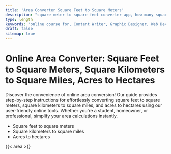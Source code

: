 ```yaml
---
title: 'Area Converter Square Feet to Square Meters'
description: "square meter to square feet converter app, how many square feet in an acre, 8000 hectares to acres, acres to square feet"
type: length
keywords: 'online course for, Content Writer, Graphic Designer, Web Developer, Software Engineer, Frontend Developer graphic designer, UI designer, digital marketing'
draft: false
sitemap: true
---
```


# Online Area Converter: Square Feet to Square Meters, Square Kilometers to Square Miles, Acres to Hectares

Discover the convenience of online area conversion! Our guide provides step-by-step instructions for effortlessly converting square feet to square meters, square kilometers to square miles, and acres to hectares using our user-friendly online tools. Whether you're a student, homeowner, or professional, simplify your area calculations instantly.

* Square feet to square meters
* Square kilometers to square miles
* Acres to hectares

{{< area >}}
